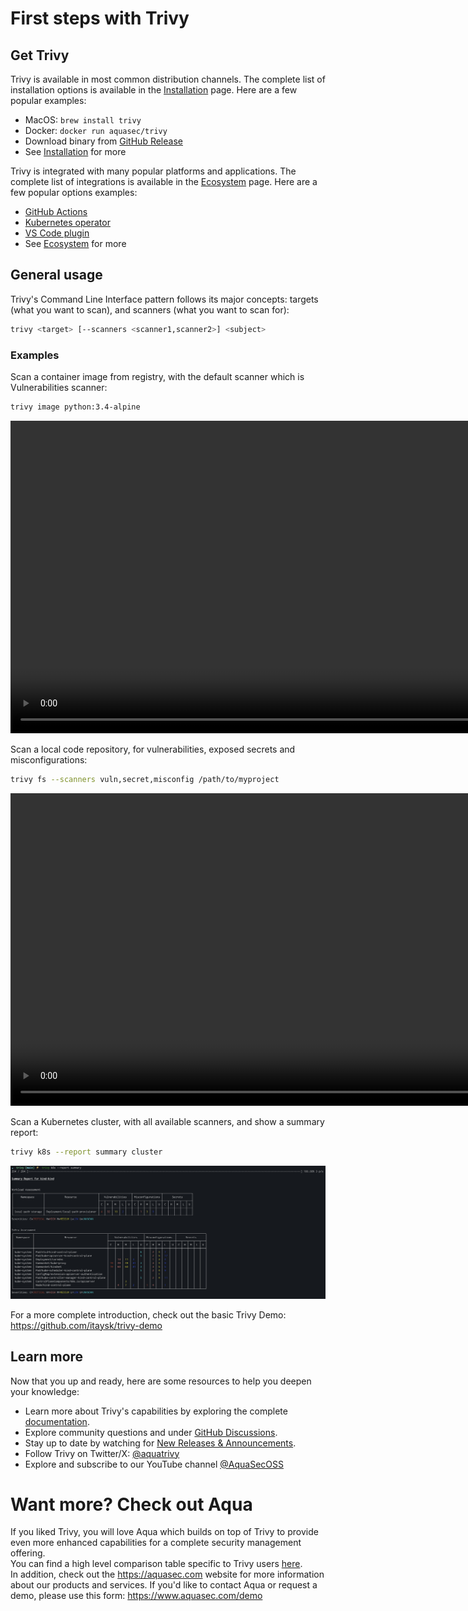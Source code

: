 # First steps with Trivy

## Get Trivy

Trivy is available in most common distribution channels. The complete list of installation options is available in the [Installation](./installation.md) page. Here are a few popular examples:

- MacOS: `brew install trivy`
- Docker: `docker run aquasec/trivy`
- Download binary from [GitHub Release](https://github.com/aquasecurity/trivy/releases/latest/)
- See [Installation](./installation.md) for more

Trivy is integrated with many popular platforms and applications. The complete list of integrations is available in the [Ecosystem](../ecosystem/index.md) page. Here are a few popular options examples:

- [GitHub Actions](https://github.com/aquasecurity/trivy-action)
- [Kubernetes operator](https://github.com/aquasecurity/trivy-operator)
- [VS Code plugin](https://github.com/aquasecurity/trivy-vscode-extension)
- See [Ecosystem](../ecosystem/index.md) for more

## General usage

Trivy's Command Line Interface pattern follows its major concepts: targets (what you want to scan), and scanners (what you want to scan for):

```bash
trivy <target> [--scanners <scanner1,scanner2>] <subject>
```

### Examples

Scan a container image from registry, with the default scanner which is Vulnerabilities scanner:

```bash
trivy image python:3.4-alpine
```

<video width="1000" muted controls>
  <source src="https://user-images.githubusercontent.com/1161307/171013513-95f18734-233d-45d3-aaf5-d6aec687db0e.mov" type="video/mp4" />
</video>

Scan a local code repository, for vulnerabilities, exposed secrets and misconfigurations:

```bash
trivy fs --scanners vuln,secret,misconfig /path/to/myproject
```

<video width="1000" muted controls>
  <source src="https://user-images.githubusercontent.com/1161307/171013917-b1f37810-f434-465c-b01a-22de036bd9b3.mov" type="video/mp4" />
</video>

Scan a Kubernetes cluster, with all available scanners, and show a summary report:

```bash
trivy k8s --report summary cluster
```

<img src="/docs/imgs/trivy-k8s.png" width="1000" />

For a more complete introduction, check out the basic Trivy Demo: <https://github.com/itaysk/trivy-demo>

## Learn more

Now that you up and ready, here are some resources to help you deepen your knowledge:

- Learn more about Trivy's capabilities by exploring the complete [documentation](../docs/index.md).
- Explore community questions and under [GitHub Discussions](https://github.com/aquasecurity/trivy/discussions).
- Stay up to date by watching for [New Releases & Announcements](https://github.com/aquasecurity/trivy/discussions/categories/announcements).
- Follow Trivy on Twitter/X: [@aquatrivy](https://x.com/aquatrivy)
- Explore and subscribe to our YouTube channel [@AquaSecOSS](http://youtube.com/@aquasecoss)

# Want more? Check out Aqua

If you liked Trivy, you will love Aqua which builds on top of Trivy to provide even more enhanced capabilities for a complete security management offering.  
You can find a high level comparison table specific to Trivy users [here](https://github.com/aquasecurity/resources/blob/main/trivy-aqua.md).  
In addition, check out the <https://aquasec.com> website for more information about our products and services.
If you'd like to contact Aqua or request a demo, please use this form: <https://www.aquasec.com/demo>
